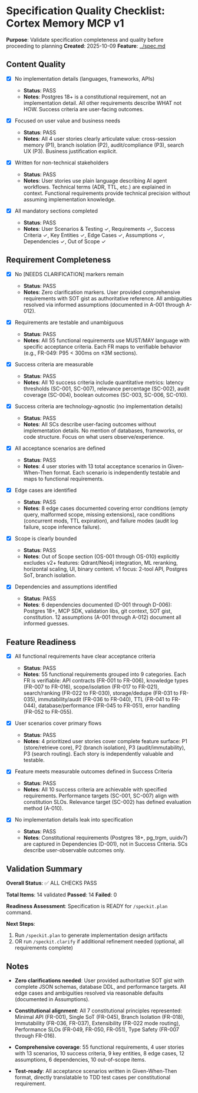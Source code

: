 # Specification Quality Checklist: Cortex Memory MCP v1

**Purpose**: Validate specification completeness and quality before proceeding to planning
**Created**: 2025-10-09
**Feature**: [../spec.md](../spec.md)

## Content Quality

- [x] No implementation details (languages, frameworks, APIs)
  - **Status**: PASS
  - **Notes**: Postgres 18+ is a constitutional requirement, not an implementation detail. All other requirements describe WHAT not HOW. Success criteria are user-facing outcomes.

- [x] Focused on user value and business needs
  - **Status**: PASS
  - **Notes**: All 4 user stories clearly articulate value: cross-session memory (P1), branch isolation (P2), audit/compliance (P3), search UX (P3). Business justification explicit.

- [x] Written for non-technical stakeholders
  - **Status**: PASS
  - **Notes**: User stories use plain language describing AI agent workflows. Technical terms (ADR, TTL, etc.) are explained in context. Functional requirements provide technical precision without assuming implementation knowledge.

- [x] All mandatory sections completed
  - **Status**: PASS
  - **Notes**: User Scenarios & Testing ✓, Requirements ✓, Success Criteria ✓, Key Entities ✓, Edge Cases ✓, Assumptions ✓, Dependencies ✓, Out of Scope ✓

## Requirement Completeness

- [x] No [NEEDS CLARIFICATION] markers remain
  - **Status**: PASS
  - **Notes**: Zero clarification markers. User provided comprehensive requirements with SOT gist as authoritative reference. All ambiguities resolved via informed assumptions (documented in A-001 through A-012).

- [x] Requirements are testable and unambiguous
  - **Status**: PASS
  - **Notes**: All 55 functional requirements use MUST/MAY language with specific acceptance criteria. Each FR maps to verifiable behavior (e.g., FR-049: P95 < 300ms on ≤3M sections).

- [x] Success criteria are measurable
  - **Status**: PASS
  - **Notes**: All 10 success criteria include quantitative metrics: latency thresholds (SC-001, SC-007), relevance percentage (SC-002), audit coverage (SC-004), boolean outcomes (SC-003, SC-006, SC-010).

- [x] Success criteria are technology-agnostic (no implementation details)
  - **Status**: PASS
  - **Notes**: All SCs describe user-facing outcomes without implementation details. No mention of databases, frameworks, or code structure. Focus on what users observe/experience.

- [x] All acceptance scenarios are defined
  - **Status**: PASS
  - **Notes**: 4 user stories with 13 total acceptance scenarios in Given-When-Then format. Each scenario is independently testable and maps to functional requirements.

- [x] Edge cases are identified
  - **Status**: PASS
  - **Notes**: 8 edge cases documented covering error conditions (empty query, malformed scope, missing extensions), race conditions (concurrent mods, TTL expiration), and failure modes (audit log failure, scope inference failure).

- [x] Scope is clearly bounded
  - **Status**: PASS
  - **Notes**: Out of Scope section (OS-001 through OS-010) explicitly excludes v2+ features: Qdrant/Neo4j integration, ML reranking, horizontal scaling, UI, binary content. v1 focus: 2-tool API, Postgres SoT, branch isolation.

- [x] Dependencies and assumptions identified
  - **Status**: PASS
  - **Notes**: 6 dependencies documented (D-001 through D-006): Postgres 18+, MCP SDK, validation libs, git context, SOT gist, constitution. 12 assumptions (A-001 through A-012) document all informed guesses.

## Feature Readiness

- [x] All functional requirements have clear acceptance criteria
  - **Status**: PASS
  - **Notes**: 55 functional requirements grouped into 9 categories. Each FR is verifiable: API contracts (FR-001 to FR-006), knowledge types (FR-007 to FR-016), scope/isolation (FR-017 to FR-021), search/ranking (FR-022 to FR-030), storage/dedupe (FR-031 to FR-035), immutability/audit (FR-036 to FR-040), TTL (FR-041 to FR-044), database/performance (FR-045 to FR-051), error handling (FR-052 to FR-055).

- [x] User scenarios cover primary flows
  - **Status**: PASS
  - **Notes**: 4 prioritized user stories cover complete feature surface: P1 (store/retrieve core), P2 (branch isolation), P3 (audit/immutability), P3 (search routing). Each story is independently valuable and testable.

- [x] Feature meets measurable outcomes defined in Success Criteria
  - **Status**: PASS
  - **Notes**: All 10 success criteria are achievable with specified requirements. Performance targets (SC-001, SC-007) align with constitution SLOs. Relevance target (SC-002) has defined evaluation method (A-010).

- [x] No implementation details leak into specification
  - **Status**: PASS
  - **Notes**: Constitutional requirements (Postgres 18+, pg_trgm, uuidv7) are captured in Dependencies (D-001), not in Success Criteria. SCs describe user-observable outcomes only.

## Validation Summary

**Overall Status**: ✅ ALL CHECKS PASS

**Total Items**: 14 validated
**Passed**: 14
**Failed**: 0

**Readiness Assessment**: Specification is READY for `/speckit.plan` command.

**Next Steps**:
1. Run `/speckit.plan` to generate implementation design artifacts
2. OR run `/speckit.clarify` if additional refinement needed (optional, all requirements complete)

## Notes

- **Zero clarifications needed**: User provided authoritative SOT gist with complete JSON schemas, database DDL, and performance targets. All edge cases and ambiguities resolved via reasonable defaults (documented in Assumptions).

- **Constitutional alignment**: All 7 constitutional principles represented: Minimal API (FR-001), Single SoT (FR-045), Branch Isolation (FR-018), Immutability (FR-036, FR-037), Extensibility (FR-022 mode routing), Performance SLOs (FR-049, FR-050, FR-051), Type Safety (FR-007 through FR-016).

- **Comprehensive coverage**: 55 functional requirements, 4 user stories with 13 scenarios, 10 success criteria, 9 key entities, 8 edge cases, 12 assumptions, 6 dependencies, 10 out-of-scope items.

- **Test-ready**: All acceptance scenarios written in Given-When-Then format, directly translatable to TDD test cases per constitutional requirement.

